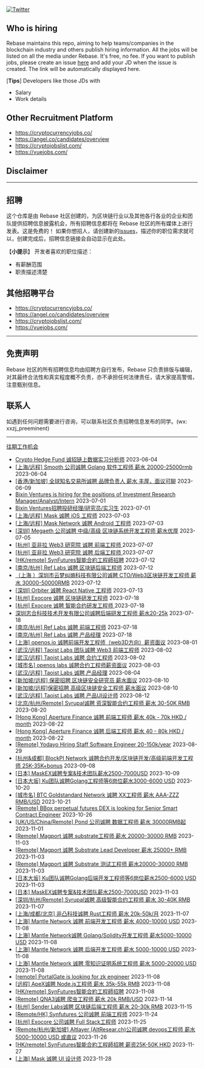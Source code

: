 [![Twitter](https://img.shields.io/twitter/url?label=Rebase&url=https%3A%2F%2Ftwitter.com%2FRebaseCommunity)](https://twitter.com/RebaseCommunity)

## Who is hiring

Rebase maintains this repo, aiming to help teams/companies in the blockchain industry and others publish hiring information. All the jobs will be listed on all the media under Rebase. It's free, no fee.
If you want to publish jobs, please create an issue [here](https://github.com/rebase-network/who-is-hiring/issues/) and add your JD when the issue is created. The link will be automatically displayed here.

[**Tips**]
Developers like those JDs with
- Salary
- Work details

## Other Recruitment Platform

- https://cryptocurrencyjobs.co/
- https://angel.co/candidates/overview
- https://cryptojobslist.com/
- https://vuejobs.com/

## Disclaimer

---

## 招聘

这个仓库是由 Rebase 社区创建的，为区块链行业以及其他各行各业的企业和团队提供招聘信息披露机会，所有招聘信息都将在 Rebase 社区的所有媒体上进行发表。这是免费的！
如果你想招人，请创建新的[issues](https://github.com/rebase-network/who-is-hiring/issues/)，描述你的职位需求就可以，创建完成后，招聘信息链接会自动显示在此处。

【**小提示**】
开发者喜欢的职位描述：
- 有薪酬范围
- 职责描述清楚

## 其他招聘平台
- https://cryptocurrencyjobs.co/
- https://angel.co/candidates/overview
- https://cryptojobslist.com/
- https://vuejobs.com/

---

## 免责声明

Rebase 社区的所有招聘信息均由招聘方自行发布，Rebase 只负责排版与编辑，对其最终合法性和真实程度概不负责，亦不承担任何法律责任，请大家提高警惕，注意甄别信息。

## 联系人
如遇到任何问题需要进行咨询，可以联系社区负责招聘信息发布的同学。(wx: xxzj_preeminent)

---

[往期工作机会](./jobs.md)

- [Crypto Hedge Fund 诚招链上数据实习分析师](https://github.com/rebase-network/who-is-hiring/issues/303) 2023-06-04
- [[上海/远程] Smooth 公司诚聘 Golang 软件工程师 薪水 20000-25000rmb](https://github.com/rebase-network/who-is-hiring/issues/304) 2023-06-04
- [[香港/新加坡] 全球知名交易所诚聘 品牌负责人 薪水 丰厚，面议可聊](https://github.com/rebase-network/who-is-hiring/issues/305) 2023-06-09
- [Bixin Ventures is hiring for the positions of Investment Research Manager/Analyst/Intern](https://github.com/rebase-network/who-is-hiring/issues/307) 2023-07-01
- [Bixin Ventures招聘投研经理/研究员/实习生](https://github.com/rebase-network/who-is-hiring/issues/308) 2023-07-01
- [[上海/远程] Mask 诚聘 iOS 工程师](https://github.com/rebase-network/who-is-hiring/issues/309) 2023-07-03
- [[上海/远程] Mask Network 诚聘 Android 工程师](https://github.com/rebase-network/who-is-hiring/issues/310) 2023-07-03
- [[深圳] Megaeth 公司诚聘 中级/高级 区块链系统开发工程师 薪水优厚](https://github.com/rebase-network/who-is-hiring/issues/311) 2023-07-05
- [[杭州] 亚非拉 Web3 研究院 诚聘 前端工程师 ](https://github.com/rebase-network/who-is-hiring/issues/312) 2023-07-07
- [[杭州] 亚非拉 Web3 研究院 诚聘 后端工程师 ](https://github.com/rebase-network/who-is-hiring/issues/313) 2023-07-07
- [[HK/remote] SynFutures智能合約工程師招聘](https://github.com/rebase-network/who-is-hiring/issues/314) 2023-07-12
- [[南京/杭州] Ref Labs 诚聘 区块链后端工程师](https://github.com/rebase-network/who-is-hiring/issues/315) 2023-07-12
- [（上海 ）深圳市云梦纠熵科技有限公司诚聘 CTO/Web3区块链开发工程师 薪水 30000-50000RMB](https://github.com/rebase-network/who-is-hiring/issues/316) 2023-07-12
- [[深圳] Orbiter 诚聘  React Native 工程师](https://github.com/rebase-network/who-is-hiring/issues/317) 2023-07-13
- [[杭州] Exocore 诚聘 区块链研发工程师](https://github.com/rebase-network/who-is-hiring/issues/318) 2023-07-18
- [[杭州] Exocore 诚聘 智能合约研发工程师 ](https://github.com/rebase-network/who-is-hiring/issues/319) 2023-07-18
- [深圳志合科技技术开发有限公司诚聘后端研发工程师 薪水20-25k](https://github.com/rebase-network/who-is-hiring/issues/320) 2023-07-18
- [[南京/杭州] Ref Labs 诚聘 前端工程师](https://github.com/rebase-network/who-is-hiring/issues/321) 2023-07-18
- [[南京/杭州] Ref Labs 诚聘 产品经理](https://github.com/rebase-network/who-is-hiring/issues/322) 2023-07-18
- [[上海] openos.io 诚聘前端开发工程师（web3D方向）薪资面议](https://github.com/rebase-network/who-is-hiring/issues/323) 2023-08-01
- [[武汉/远程] Taoist Labs 团队诚聘 Web3 前端工程师](https://github.com/rebase-network/who-is-hiring/issues/324) 2023-08-02
- [[武汉/远程] Taoist Labs 诚聘 合约工程师](https://github.com/rebase-network/who-is-hiring/issues/325) 2023-08-02
- [[城市名] openos labs 诚聘合约工程师薪资面议](https://github.com/rebase-network/who-is-hiring/issues/326) 2023-08-03
- [[武汉/远程] Taoist Labs 诚聘 产品经理](https://github.com/rebase-network/who-is-hiring/issues/327) 2023-08-04
- [[新加坡/远程] 保密招聘 区块链安全研究员 薪水面议](https://github.com/rebase-network/who-is-hiring/issues/328) 2023-08-10
- [[新加坡/远程]保密招聘 高级区块链安全工程师 薪水面议](https://github.com/rebase-network/who-is-hiring/issues/329) 2023-08-10
- [[武汉/远程] Taoist Labs 诚聘 产品UI设计师](https://github.com/rebase-network/who-is-hiring/issues/330) 2023-08-12
- [[北京/杭州/Remote] Syrupal诚聘 资深智能合约工程师 薪水 30-50K RMB](https://github.com/rebase-network/who-is-hiring/issues/331) 2023-08-20
- [[Hong Kong] Aperture Finance 诚聘 前端工程师 薪水 40k - 70k HKD / month](https://github.com/rebase-network/who-is-hiring/issues/332) 2023-08-22
- [[Hong Kong] Aperture Finance 诚聘 后端工程师 薪水 40 - 80k HKD / month](https://github.com/rebase-network/who-is-hiring/issues/333) 2023-08-22
- [[Remote] Yodayo Hiring Staff Software Engineer 20-150k/year](https://github.com/rebase-network/who-is-hiring/issues/334) 2023-08-29
- [[杭州&成都] BlockPI Network 诚聘合约开发/区块链开发/高级前端开发工程师 25K-35K+bonus](https://github.com/rebase-network/who-is-hiring/issues/337) 2023-09-08
- [[日本] MaskEX诚聘专案&技术团队薪水2500-7000USD](https://github.com/rebase-network/who-is-hiring/issues/343) 2023-10-09
- [[日本大坂] Ku团队诚聘Golang工程师等6岗位薪水3000-6000 USD](https://github.com/rebase-network/who-is-hiring/issues/344) 2023-10-20
- [[城市名] BTC Goldstandard Network 诚聘 XX工程师 薪水 AAA-ZZZ RMB/USD](https://github.com/rebase-network/who-is-hiring/issues/345) 2023-10-21
- [[Remote] BBox perpetual futures DEX is looking for Senior Smart Contract Engineer](https://github.com/rebase-network/who-is-hiring/issues/347) 2023-10-26
- [[UK/US/China/Remote] Pond 公司诚聘 数据工程师 薪水 30000RMB起](https://github.com/rebase-network/who-is-hiring/issues/348) 2023-11-01
- [[Remote] Magport 诚聘  substrate工程师 薪水 20000-30000 RMB](https://github.com/rebase-network/who-is-hiring/issues/349) 2023-11-03
- [[Remote] Magport 诚聘 Substrate Lead Developer 薪水 25000+ RMB](https://github.com/rebase-network/who-is-hiring/issues/350) 2023-11-03
- [[Remote] Magport 诚聘 Substrate 测试工程师 薪水20000-30000 RMB](https://github.com/rebase-network/who-is-hiring/issues/351) 2023-11-03
- [[日本大坂] Ku团队诚聘Golang后端开发工程师等6岗位薪水2500-6000 USD](https://github.com/rebase-network/who-is-hiring/issues/352) 2023-11-03
- [[日本] MaskEX诚聘专案&技术团队薪水2500-7000USD](https://github.com/rebase-network/who-is-hiring/issues/353) 2023-11-03
- [[深圳/杭州/Remote] Syrupal诚聘 高级智能合约工程师 薪水 30-40K RMB](https://github.com/rebase-network/who-is-hiring/issues/354) 2023-11-07
- [[上海/成都/北京] 非凸科技诚聘 Rust工程师 薪水 20k-50k/月](https://github.com/rebase-network/who-is-hiring/issues/355) 2023-11-07
- [[上海] Mantle Network 诚聘 前端开发工程师 薪水 4000-10000 USD](https://github.com/rebase-network/who-is-hiring/issues/356) 2023-11-08
- [[上海] Mantle Network诚聘 Golang/Solidity开发工程师 薪水5000-10000 USD](https://github.com/rebase-network/who-is-hiring/issues/357) 2023-11-08
- [[上海] Mantle Network 诚聘 后端开发工程师 薪水 5000-10000 USD](https://github.com/rebase-network/who-is-hiring/issues/358) 2023-11-08
- [[上海] Mantle Network 诚聘 零知识证明系统工程师 薪水 5000-20000 USD](https://github.com/rebase-network/who-is-hiring/issues/359) 2023-11-08
- [[remote] PortalGate is looking for zk engineer](https://github.com/rebase-network/who-is-hiring/issues/360) 2023-11-08
- [[远程] ApeX诚聘 Node.js工程师 薪水 35k-55k RMB](https://github.com/rebase-network/who-is-hiring/issues/361) 2023-11-08
- [[HK/remote] SynFutures智能合約工程師招聘](https://github.com/rebase-network/who-is-hiring/issues/362) 2023-11-08
- [[Remote] QNA3诚聘 爬虫工程师 薪水 20k RMB/USD](https://github.com/rebase-network/who-is-hiring/issues/363) 2023-11-14
- [[杭州] Sender Labs诚聘 区块链后端工程师 薪水 20-30k RMB](https://github.com/rebase-network/who-is-hiring/issues/364) 2023-11-15
- [[Remote/HK] Synfutures 公司诚聘 前端工程师](https://github.com/rebase-network/who-is-hiring/issues/365) 2023-11-24
- [[杭州] Exocore 公司诚聘 Full Stack工程师](https://github.com/rebase-network/who-is-hiring/issues/366) 2023-11-25
- [[Remote/杭州/新加坡] Altlayer (AltResear.ch)公司诚聘 devops工程师 薪水 5000-10000 USD 或直议](https://github.com/rebase-network/who-is-hiring/issues/367) 2023-11-26
- [[HK/remote] SynFutures智能合約工程師招聘 薪资25K-50K HKD](https://github.com/rebase-network/who-is-hiring/issues/368) 2023-11-27
- [[上海] Mask 诚聘 UI 设计师](https://github.com/rebase-network/who-is-hiring/issues/369) 2023-11-28
